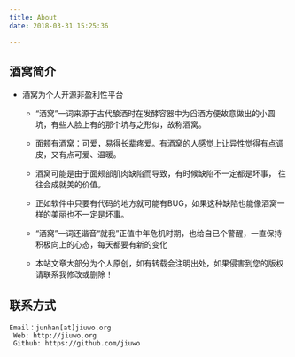 ```yaml
---
title: About
date: 2018-03-31 15:25:36

---
```


## 酒窝简介

* 酒窝为个人开源非盈利性平台

	* “酒窝”一词来源于古代酿酒时在发酵容器中为舀酒方便故意做出的小圆坑，有些人脸上有的那个坑与之形似，故称酒窝。
	* 面颊有酒窝：可爱，易得长辈疼爱。有酒窝的人感觉上让异性觉得有点调皮，又有点可爱、温暖。

	* 酒窝可能是由于面颊部肌肉缺陷而导致，有时候缺陷不一定都是坏事， 往往会成就美的价值。
	* 正如软件中只要有代码的地方就可能有BUG，如果这种缺陷也能像酒窝一样的美丽也不一定是坏事。

	* “酒窝”一词还谐音“就我”正值中年危机时期，也给自已个警醒，一直保持积极向上的心态，每天都要有新的变化

	* 本站文章大部分为个人原创，如有转载会注明出处，如果侵害到您的版权请联系我修改或删除！

## 联系方式
	Email：junhan[at]jiuwo.org
	 Web: http://jiuwo.org
	 Github: https://github.com/jiuwo

